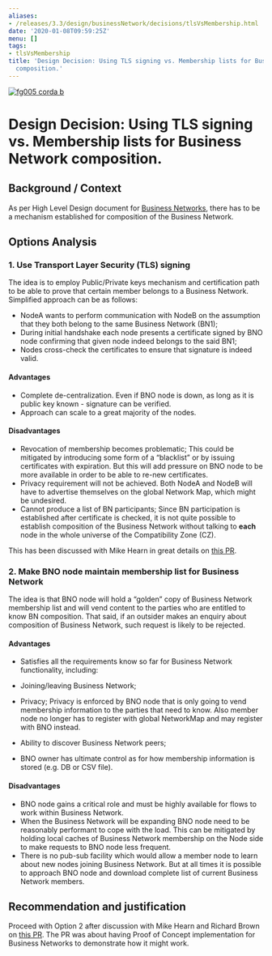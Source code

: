 ```yaml
---
aliases:
- /releases/3.3/design/businessNetwork/decisions/tlsVsMembership.html
date: '2020-01-08T09:59:25Z'
menu: []
tags:
- tlsVsMembership
title: 'Design Decision: Using TLS signing vs. Membership lists for Business Network
  composition.'
---
```


[![fg005 corda b](https://www.corda.net/wp-content/uploads/2016/11/fg005_corda_b.png "fg005 corda b")](https://www.corda.net/wp-content/uploads/2016/11/fg005_corda_b.png)


# Design Decision: Using TLS signing vs. Membership lists for Business Network composition.


## Background / Context

As per High Level Design document for [Business Networks](../design.md), there has to be a mechanism established
for composition of the Business Network.


## Options Analysis


### 1. Use Transport Layer Security (TLS) signing

The idea is to employ Public/Private keys mechanism and certification path to be able to prove that certain
member belongs to a Business Network.
Simplified approach can be as follows:


* NodeA wants to perform communication with NodeB on the assumption that they both belong to the same
Business Network (BN1);
* During initial handshake each node presents a certificate signed by BNO node confirming that given
node indeed belongs to the said BN1;
* Nodes cross-check the certificates to ensure that signature is indeed valid.


#### Advantages


* Complete de-centralization.
Even if BNO node is down, as long as it is public key known - signature can be verified.
* Approach can scale to a great majority of the nodes.


#### Disadvantages


* Revocation of membership becomes problematic;
This could be mitigated by introducing some form of a “blacklist” or by issuing certificates with expiration. But this will
add pressure on BNO node to be more available in order to be able to re-new certificates.
* Privacy requirement will not be achieved.
Both NodeA and NodeB will have to advertise themselves on the global Network Map, which might be undesired.
* Cannot produce a list of BN participants;
Since BN participation is established after certificate is checked, it is not quite possible to establish
composition of the Business Network without talking to **each** node in the whole universe of the Compatibility Zone (CZ).

This has been discussed with Mike Hearn in great details on [this PR](https://github.com/corda/enterprise/pull/101#pullrequestreview-77476717).


### 2. Make BNO node maintain membership list for Business Network

The idea is that BNO node will hold a “golden” copy of Business Network membership list and will vend
content to the parties who are entitled to know BN composition.
That said, if an outsider makes an enquiry about composition of Business Network, such request is likely
to be rejected.


#### Advantages


* Satisfies all the requirements know so far for Business Network functionality, including:


* Joining/leaving Business Network;
* Privacy;
Privacy is enforced by BNO node that is only going to vend membership information to the parties that need to know.
Also member node no longer has to register with global NetworkMap and may register with BNO instead.
* Ability to discover Business Network peers;
* BNO owner has ultimate control as for how membership information is stored (e.g. DB or CSV file).


#### Disadvantages


* BNO node gains a critical role and must be highly available for flows to work within Business Network.
* When the Business Network will be expanding BNO node need to be reasonably performant to cope with the load.
This can be mitigated by holding local caches of Business Network membership on the Node side to make requests
to BNO node less frequent.
* There is no pub-sub facility which would allow a member node to learn about new nodes joining Business Network.
But at all times it is possible to approach BNO node and download complete list of current Business Network members.


## Recommendation and justification

Proceed with Option 2 after discussion with Mike Hearn and Richard Brown on [this PR](https://github.com/corda/enterprise/pull/101).
The PR was about having Proof of Concept implementation for Business Networks to demonstrate how it might work.

